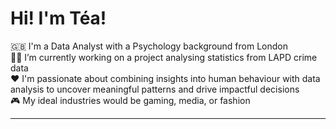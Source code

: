 # Hi! I'm Téa! 

🇬🇧 I'm a Data Analyst with a Psychology background from London  
👩‍💻 I’m currently working on a project analysing statistics from LAPD crime data  
❤️ I'm passionate about combining insights into human behaviour with data analysis to uncover meaningful patterns and drive impactful decisions  
🎮 My ideal industries would be gaming, media, or fashion  

---


